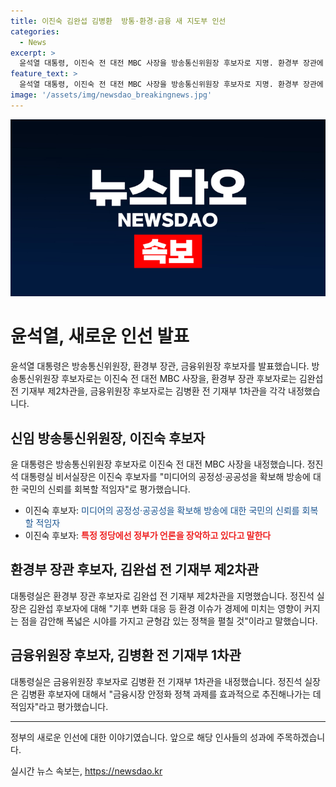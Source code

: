 ```yaml
---
title: 이진숙 김완섭 김병환  방통·환경·금융 새 지도부 인선
categories:
  - News
excerpt: >
  윤석열 대통령, 이진숙 전 대전 MBC 사장을 방송통신위원장 후보자로 지명. 환경부 장관에 김완섭 전 기재부 제2차관, 금융위원장에 김병환 전 기재부 1차관 지명. 대통령실, 연원정 인사혁신처장, 김범석 기획재정부 제1차관, 박범수 농림축산식품부 차관 등 내정 발표. 방통위원장 후보 이진숙 방송통신위원회 운영 정상화, 공정성·공공성 확보해 국민 신뢰 회복 주장. #방송통신위원장 #환경부장관 #금융위원장
feature_text: >
  윤석열 대통령, 이진숙 전 대전 MBC 사장을 방송통신위원장 후보자로 지명. 환경부 장관에 김완섭 전 기재부 제2차관, 금융위원장에 김병환 전 기재부 1차관 지명. 대통령실, 연원정 인사혁신처장, 김범석 기획재정부 제1차관, 박범수 농림축산식품부 차관 등 내정 발표. 방통위원장 후보 이진숙 방송통신위원회 운영 정상화, 공정성·공공성 확보해 국민 신뢰 회복 주장. #방송통신위원장 #환경부장관 #금융위원장
image: '/assets/img/newsdao_breakingnews.jpg'
---
```


<p><img src="/assets/img/newsdao_breakingnews.jpg" alt="pcversion 속보" /></p>

<h1>윤석열, 새로운 인선 발표</h1>

<p data-ke-size="size16">윤석열 대통령은 방송통신위원장, 환경부 장관, 금융위원장 후보자를 발표했습니다. 방송통신위원장 후보자로는 이진숙 전 대전 MBC 사장을, 환경부 장관 후보자로는 김완섭 전 기재부 제2차관을, 금융위원장 후보자로는 김병환 전 기재부 1차관을 각각 내정했습니다.</p>

<h2 data-ke-size="size26">신임 방송통신위원장, 이진숙 후보자</h2>

<p data-ke-size="size16">윤 대통령은 방송통신위원장 후보자로 이진숙 전 대전 MBC 사장을 내정했습니다. 정진석 대통령실 비서실장은 이진숙 후보자를 "미디어의 공정성·공공성을 확보해 방송에 대한 국민의 신뢰를 회복할 적임자"로 평가했습니다.</p>

<ul>
  <li>이진숙 후보자: <span style="color: #1a5490;">미디어의 공정성·공공성을 확보해 방송에 대한 국민의 신뢰를 회복할 적임자</span></li>
  <li>이진숙 후보자: <b><span style="color: #ee2323;">특정 정당에선 정부가 언론을 장악하고 있다고 말한다</span></b></li>
</ul>

<h2 data-ke-size="size26">환경부 장관 후보자, 김완섭 전 기재부 제2차관</h2>

<p data-ke-size="size16">대통령실은 환경부 장관 후보자로 김완섭 전 기재부 제2차관을 지명했습니다. 정진석 실장은 김완섭 후보자에 대해 "기후 변화 대응 등 환경 이슈가 경제에 미치는 영향이 커지는 점을 감안해 폭넓은 시야를 가지고 균형감 있는 정책을 펼칠 것"이라고 말했습니다.</p>

<h2 data-ke-size="size26">금융위원장 후보자, 김병환 전 기재부 1차관</h2>

<p data-ke-size="size16">대통령실은 금융위원장 후보자로 김병환 전 기재부 1차관을 내정했습니다. 정진석 실장은 김병환 후보자에 대해서 "금융시장 안정화 정책 과제를 효과적으로 추진해나가는 데 적임자"라고 평가했습니다.</p>

<hr>

<p data-ke-size="size16">정부의 새로운 인선에 대한 이야기였습니다. 앞으로 해당 인사들의 성과에 주목하겠습니다.</p>
실시간 뉴스 속보는, <a href="https://newsdao.kr" rel="dofollow">https://newsdao.kr</a>


